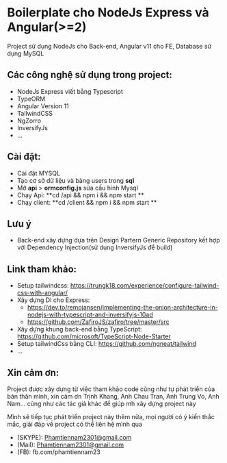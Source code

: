 # Boilerplate cho NodeJs Express và Angular(>=2)
Project sử dụng NodeJs cho Back-end, Angular v11 cho FE, Database sử dụng MySQL
## Các công nghệ sử dụng trong project:
* NodeJs Express viết bằng Typescript
* TypeORM
* Angular Version 11
* TailwindCSS
* NgZorro
* InversifyJs
* ...

## Cài đặt:
- Cài đặt MYSQL
- Tạo cơ sở dữ liệu và bảng users trong **sql**
- Mở **api** > **ormconfig.js** sửa cấu hình Mysql
- Chạy Api: **cd /api && npm i && npm start **
- Chạy client: **cd /client && npm i && npm start **

## Lưu ý
* Back-end xây dựng dựa trên Design Partern Generic Repository kết hợp với Dependency Injection(sử dụng InversifyJs để build)

## Link tham khảo:
* Setup tailwindcss: https://trungk18.com/experience/configure-tailwind-css-with-angular/
* Xây dựng DI cho Express: 
  +  https://dev.to/remojansen/implementing-the-onion-architecture-in-nodejs-with-typescript-and-inversifyjs-10ad
  + https://github.com/ZafiroJS/zafiro/tree/master/src
* Xây dựng khung back-end bằng TypeScript: https://github.com/microsoft/TypeScript-Node-Starter
* Setup tailwindCss bằng CLI: https://github.com/ngneat/tailwind
* ...

## Xin cảm ơn:
Project được xây dựng từ việc tham khảo code cũng như tự phát triển của bản thân mình, 
xin cảm ơn Trịnh Khang, Anh Chau Tran, Anh Trung Vo, Anh Nam... cũng như các tác giả khác để giúp mh xây dựng project này

Mình sẽ tiếp tục phát triển project này thêm nữa, mọi người có ý kiến thắc mắc, giải đáp về project có thể liên hệ mình qua
* (SKYPE): Phamtiennam2301@gmail.com
* (Mail): Phamtiennam2301@gmail.com
* (FB): fb.com/phamtiennam23
